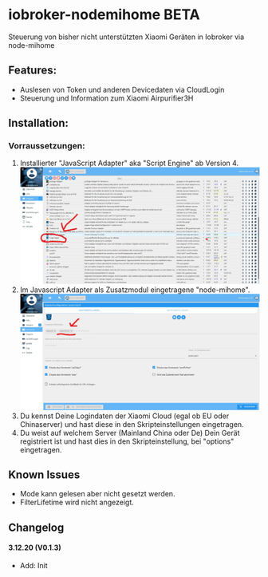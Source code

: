 # iobroker-nodemihome BETA
Steuerung von bisher nicht unterstützten Xiaomi Geräten in Iobroker via node-mihome

## Features:
* Auslesen von Token und anderen Devicedaten via CloudLogin
* Steuerung und Information zum Xiaomi Airpurifier3H

## Installation:
  ###  Vorraussetzungen: 
   1. Installierter "JavaScript Adapter" aka "Script Engine" ab Version 4.
   ![iobnmhtut2.jpg](/admin/iobnmhtut2.jpg) 
   3. Im Javascript Adapter als Zusatzmodul eingetragene "node-mihome".
   ![iobnmhtut1.jpg](/admin/iobnmhtut1.jpg) 
   5. Du kennst Deine Logindaten der Xiaomi Cloud (egal ob EU oder Chinaserver) und hast diese in den Skripteinstellungen eingetragen.
   6. Du weist auf welchem Server (Mainland China oder De) Dein Gerät registriert ist und hast dies in den Skripteinstellung, bei "options" eingetragen.

## Known Issues
- Mode kann gelesen aber nicht gesetzt werden.
- FilterLifetime wird nicht angezeigt.

## Changelog
#### 3.12.20 (V0.1.3)
- Add: Init